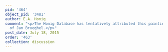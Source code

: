 ```yaml
---
pid: '464'
object_pid: '3481'
author: E.A. Honig
comment: "<p>The Honig Database has tentatively attributed this painting to the Studio
  of Jan Brueghel.</p>"
post_date: July 18, 2015
order: '463'
collection: discussion
---
```

